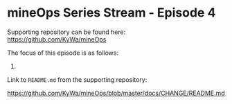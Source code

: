 # mineOps Series Stream - Episode 4

Supporting repository can be found here: https://github.com/KyWa/mineOps

The focus of this episode is as follows:

1. 

Link to `README.md` from the supporting repository:

https://github.com/KyWa/mineOps/blob/master/docs/CHANGE/README.md

## 

